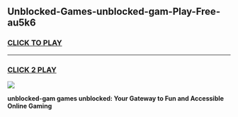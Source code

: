 
## Unblocked-Games-unblocked-gam-Play-Free-au5k6
<h3>
<a href="https://premium76.site?title=unblocked-gam&ref=10A">CLICK TO PLAY</a></h3>
<hr>

<h3>
<a href="https://premium76.site?title=unblocked-gam&ref=10A">CLICK 2 PLAY</a>
  
</h3>

<a href="https://premium76.site?title=unblocked-gam&ref=10A"><img src="https://clearcache.store/games.png"></a>


**unblocked-gam games unblocked: Your Gateway to Fun and Accessible Online Gaming**

